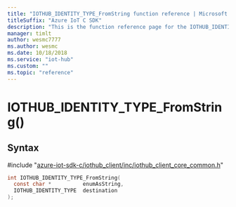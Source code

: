 ```yaml
---                             
title: "IOTHUB_IDENTITY_TYPE_FromString function reference | Microsoft Docs" 
titleSuffix: "Azure IoT C SDK"            
description: "This is the function reference page for the IOTHUB_IDENTITY_TYPE_FromString() function in the Azure IoT C SDK. This SDK is used with Azure IoT Hub and Azure IoT Hub Device Provisioning Service"            
manager: timlt                 
author: wesmc7777              
ms.author: wesmc               
ms.date: 10/18/2018                    
ms.service: "iot-hub"             
ms.custom: ""                
ms.topic: "reference"        
---                            
```


# IOTHUB_IDENTITY_TYPE_FromString()

## Syntax

\#include "[azure-iot-sdk-c/iothub_client/inc/iothub_client_core_common.h](../iothub-client-core-common-h.md)"  
```C
int IOTHUB_IDENTITY_TYPE_FromString(
  const char *          enumAsString,
  IOTHUB_IDENTITY_TYPE  destination
);
```

